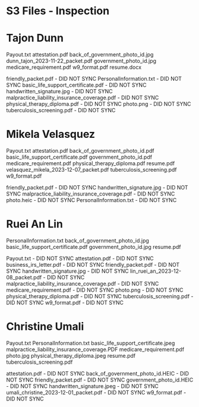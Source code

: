 # S3 Files - Inspection

# Tajon Dunn

Payout.txt
attestation.pdf
back_of_government_photo_id.jpg
dunn_tajon_2023-11-22_packet.pdf
government_photo_id.jpg
medicare_requirement.pdf
w9_format.pdf
resume.docx

friendly_packet.pdf - DID NOT SYNC
PersonalInformation.txt - DID NOT SYNC
basic_life_support_certificate.pdf - DID NOT SYNC
handwritten_signature.jpg - DID NOT SYNC
malpractice_liability_insurance_coverage.pdf - DID NOT SYNC
physical_therapy_diploma.pdf - DID NOT SYNC
photo.png - DID NOT SYNC
tuberculosis_screening.pdf - DID NOT SYNC

# Mikela Velasquez

Payout.txt
attestation.pdf
back_of_government_photo_id.pdf
basic_life_support_certificate.pdf
government_photo_id.pdf
medicare_requirement.pdf
physical_therapy_diploma.pdf
resume.pdf
velasquez_mikela_2023-12-07_packet.pdf
tuberculosis_screening.pdf
w9_format.pdf

friendly_packet.pdf - DID NOT SYNC
handwritten_signature.jpg - DID NOT SYNC
malpractice_liability_insurance_coverage.pdf - DID NOT SYNC
photo.heic - DID NOT SYNC
PersonalInformation.txt - DID NOT SYNC

# Ruei An Lin

PersonalInformation.txt
back_of_government_photo_id.jpg
basic_life_support_certificate.pdf
government_photo_id.jpg
resume.pdf

Payout.txt - DID NOT SYNC
attestation.pdf - DID NOT SYNC
business_irs_letter.pdf - DID NOT SYNC
friendly_packet.pdf - DID NOT SYNC
handwritten_signature.jpg - DID NOT SYNC
lin_ruei_an_2023-12-08_packet.pdf - DID NOT SYNC
malpractice_liability_insurance_coverage.pdf - DID NOT SYNC
medicare_requirement.pdf - DID NOT SYNC
photo.png - DID NOT SYNC
physical_therapy_diploma.pdf - DID NOT SYNC
tuberculosis_screening.pdf - DID NOT SYNC
w9_format.pdf - DID NOT SYNC

# Christine Umali

Payout.txt
PersonalInformation.txt
basic_life_support_certificate.jpeg
malpractice_liability_insurance_coverage.PDF
medicare_requirement.pdf
photo.jpg
physical_therapy_diploma.jpeg
resume.pdf
tuberculosis_screening.pdf

attestation.pdf - DID NOT SYNC
back_of_government_photo_id.HEIC - DID NOT SYNC
friendly_packet.pdf - DID NOT SYNC
government_photo_id.HEIC - DID NOT SYNC
handwritten_signature.jpeg - DID NOT SYNC
umali_christine_2023-12-01_packet.pdf - DID NOT SYNC
w9_format.pdf - DID NOT SYNC

